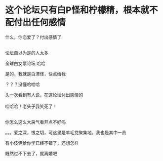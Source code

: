 # 这个论坛只有白P怪和柠檬精，根本就不配付出任何感情


什么，你恋爱了？付出感情了 <img src="static/image/smiley/default/sweat.gif" smilieid="10" border="0" alt="" /><br />
<br />


论坛自以为是的人太多

全球白女票论坛 哈哈

是的，我就是白漂怪，快点给我

？？？没懂哈哈哈

头一次看到有人说，在这论坛付出感情的<br />
<br />
哇哈哈！老头子我笑死了！<br />
<br />
<img src="static/image/smiley/default/lol.gif" smilieid="12" border="0" alt="" /><img src="static/image/smiley/default/lol.gif" smilieid="12" border="0" alt="" /><img src="static/image/smiley/default/lol.gif" smilieid="12" border="0" alt="" />

你怎么这么大戾气<img src="static/image/smiley/default/lol.gif" smilieid="12" border="0" alt="" />看开点不好吗

。。。爱之深，恨之切，可这里是羊毛党聚集地。我也是其中一员

有小伎俩给你学已经不错了，还想怎样<img src="static/image/smiley/default/lol.gif" smilieid="12" border="0" alt="" />

既然过不下去了，就离婚吧<img src="static/image/smiley/default/lol.gif" smilieid="12" border="0" alt="" />
